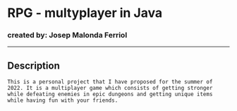 # RPG - multyplayer in Java

### __created by__: Josep Malonda Ferriol

___

## Description
    This is a personal project that I have proposed for the summer of 2022. It is a multiplayer game which consists of getting stronger while defeating enemies in epic dungeons and getting unique items while having fun with your friends.

